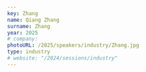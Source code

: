 ```yaml
---
key: Zhang
name: Qiang Zhang
surname: Zhang
year: 2025
# company:
photoURL: /2025/speakers/industry/Zhang.jpg
type: industry
# website: "/2024/sessions/industry"
---
```

